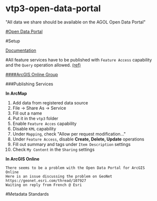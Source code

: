 vtp3-open-data-portal
=====================

"All data we share should be available on the AGOL Open Data Portal"

[#Open Data Portal](http://vtransparency.vtrans.opendata.arcgis.com/)




#Setup

[Documentation](http://doc.arcgis.com/en/open-data)

#All feature services have to be published with `Feature Access` capability and the `Query` operation allowed. [(ref)](http://doc.arcgis.com/en/open-data/provider/specify-groups-for-open-data.htm)

[####ArcGIS Online Group](http://vtrans.maps.arcgis.com/home/group.html?id=6e800ae91782448c8263a1456a783fc6)

###Publishing Services

**In ArcMap**

1. Add data from registered data source
2. File -> Share As -> Service
3. Fill out a name 
4. Put it in the `vtp3` folder
5. Enable `Feature Acces` capability
6. Disable `KML` capability
7. Under `Mapping`, check "Allow per request modification..."
8. Under `Feature Access`, disable **Create, Delete, Update** operations
9. Fill out summary and tags under `Item Description` settings
10. Check `My Content` in the `Sharing` settings

**In ArcGIS Online**

```
There seems to be a problem with the Open Data Portal for ArcGIS Online
Here is an issue discussing the problem on GeoNet 
https://geonet.esri.com/thread/107927
Waiting on reply from French @ Esri
```

#Metadata Standards

